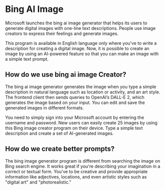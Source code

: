 # Bing AI Image

Microsoft launches the bing ai image generator that helps its users to generate digital images with one-line text descriptions. People use image creators to express their feelings and generate images. 


This program is available in English language only where you've to write a description for creating a digital image. Now, it is possible to create an image by using an AI-powered feature so that you can make an image with a simple text prompt. 


## How do we use bing ai image Creator?

The bing ai image generator generates the image when you type a simple description in natural language such as location or activity, and an art style. The frontend client then sends queries to OpenAI’s DALL-E 2, which generates the image based on your input. You can edit and save the generated images in different formats.

You need to simply sign into your Microsoft account by entering the username and password. New users can easily create 25 images by using this Bing image creator program on their device. Type a simple text description and create a set of AI-generated images.


## How do we create better prompts?

The bing image generator program is different from searching the image on Bing search engine. It works great if you're describing your imagination in a correct or textual form. You've to be creative and provide appropriate information like adjectives, locations, and even artistic styles such as "digital art" and "photorealistic."
